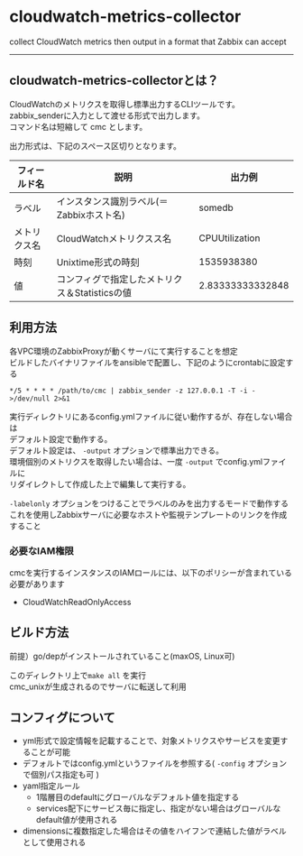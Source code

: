 # cloudwatch-metrics-collector
collect CloudWatch metrics then output in a format that Zabbix can accept

---

## cloudwatch-metrics-collectorとは？

CloudWatchのメトリクスを取得し標準出力するCLIツールです。  
zabbix_senderに入力として渡せる形式で出力します。  
コマンド名は短縮して cmc とします。

出力形式は、下記のスペース区切りとなります。  

| フィールド名 | 説明 | 出力例 |
| ---------- | --- | ------ |
|ラベル|インスタンス識別ラベル(＝Zabbixホスト名)|somedb|
|メトリクス名|CloudWatchメトリクスス名|CPUUtilization|
|時刻|Unixtime形式の時刻|1535938380|
|値|コンフィグで指定したメトリクス＆Statisticsの値|2.83333333332848|

## 利用方法

各VPC環境のZabbixProxyが動くサーバにて実行することを想定  
ビルドしたバイナリファイルをansibleで配置し、下記のようにcrontabに設定する  

`*/5 * * * * /path/to/cmc | zabbix_sender -z 127.0.0.1 -T -i - >/dev/null 2>&1`

実行ディレクトリにあるconfig.ymlファイルに従い動作するが、存在しない場合は  
デフォルト設定で動作する。  
デフォルト設定は、 `-output` オプションで標準出力できる。  
環境個別のメトリクスを取得したい場合は、一度 `-output` でconfig.ymlファイルに  
リダイレクトして作成した上で編集して実行する。  

`-labelonly` オプションをつけることでラベルのみを出力するモードで動作する  
これを使用しZabbixサーバに必要なホストや監視テンプレートのリンクを作成すること  

### 必要なIAM権限

cmcを実行するインスタンスのIAMロールには、以下のポリシーが含まれている必要があります  

* CloudWatchReadOnlyAccess

## ビルド方法

前提）go/depがインストールされていること(maxOS, Linux可)

このディレクトリ上で`make all` を実行  
cmc_unixが生成されるのでサーバに転送して利用

## コンフィグについて

* yml形式で設定情報を記載することで、対象メトリクスやサービスを変更することが可能
* デフォルトではconfig.ymlというファイルを参照する( `-config` オプションで個別パス指定も可 )
* yaml指定ルール
  * 1階層目のdefaultにグローバルなデフォルト値を指定する
  * services配下にサービス毎に指定し、指定がない場合はグローバルなdefault値が使用される
* dimensionsに複数指定した場合はその値をハイフンで連結した値がラベルとして使用される


